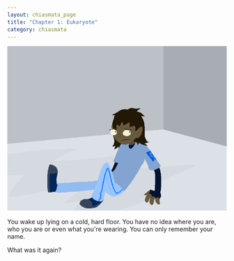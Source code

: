 ```yaml
---
layout: chiasmata_page
title: "Chapter 1: Eukaryote"
category: chiasmata
---
```


![002](/chiasmata/images/narrative/001.png)

You wake up lying on a cold, hard floor. You have no idea where you are, who you are or even what you're wearing. You can only remember your name.

What was it again?